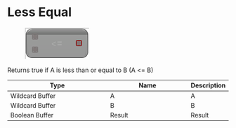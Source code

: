 # Less Equal

<div align="left" data-full-width="false">

<figure><img src="Less_Equal.png" alt=""><figcaption></figcaption></figure>

</div>

Returns true if A is less than or equal to B (A <= B)

<table>
<thead><tr><th width="250">Type</th><th width="200">Name</th><th>Description</th></tr></thead>
<tbody>
<tr><td>Wildcard Buffer</td><td>A</td><td>A</td></tr>
<tr><td>Wildcard Buffer</td><td>B</td><td>B</td></tr>
<tr><td>Boolean Buffer</td><td>Result</td><td>Result</td></tr>
</tbody>
</table>